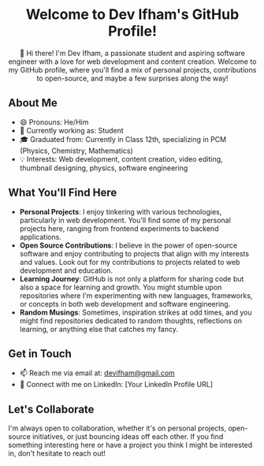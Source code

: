 <div align="center">
  <h1>Welcome to Dev Ifham's GitHub Profile!</h1>
  <p>👋 Hi there! I'm Dev Ifham, a passionate student and aspiring software engineer with a love for web development and content creation. Welcome to my GitHub profile, where you'll find a mix of personal projects, contributions to open-source, and maybe a few surprises along the way!</p>
</div>

## About Me

- 😄 Pronouns: He/Him
- 💼 Currently working as: Student
- 🎓 Graduated from: Currently in Class 12th, specializing in PCM (Physics, Chemistry, Mathematics)
- 💡 Interests: Web development, content creation, video editing, thumbnail designing, physics, software engineering

## What You'll Find Here

- **Personal Projects**: I enjoy tinkering with various technologies, particularly in web development. You'll find some of my personal projects here, ranging from frontend experiments to backend applications.
- **Open Source Contributions**: I believe in the power of open-source software and enjoy contributing to projects that align with my interests and values. Look out for my contributions to projects related to web development and education.
- **Learning Journey**: GitHub is not only a platform for sharing code but also a space for learning and growth. You might stumble upon repositories where I'm experimenting with new languages, frameworks, or concepts in both web development and software engineering.
- **Random Musings**: Sometimes, inspiration strikes at odd times, and you might find repositories dedicated to random thoughts, reflections on learning, or anything else that catches my fancy.

## Get in Touch

- 📫 Reach me via email at: devifham@gmail.com
- 🔗 Connect with me on LinkedIn: [Your LinkedIn Profile URL]

## Let's Collaborate

I'm always open to collaboration, whether it's on personal projects, open-source initiatives, or just bouncing ideas off each other. If you find something interesting here or have a project you think I might be interested in, don't hesitate to reach out!
